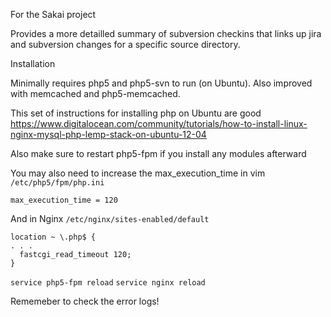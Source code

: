 For the Sakai project

Provides a more detailled summary of subversion checkins that links up jira and subversion changes for a specific source directory.

Installation

Minimally requires php5 and php5-svn to run (on Ubuntu). Also improved with memcached and php5-memcached.

This set of instructions for installing php on Ubuntu are good
https://www.digitalocean.com/community/tutorials/how-to-install-linux-nginx-mysql-php-lemp-stack-on-ubuntu-12-04

Also make sure to restart php5-fpm if you install any modules afterward

You may also need to increase the max_execution_time in vim `/etc/php5/fpm/php.ini`

`max_execution_time = 120`

And in Nginx `/etc/nginx/sites-enabled/default`

```
location ~ \.php$ {
. . . 
  fastcgi_read_timeout 120; 
}
```

`service php5-fpm reload`
`service nginx reload`

Rememeber to check the error logs!
